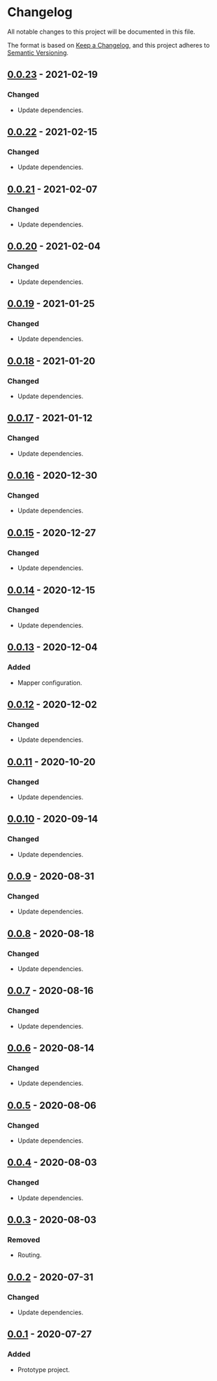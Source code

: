 # Changelog
All notable changes to this project will be documented in this file.

The format is based on [Keep a Changelog](https://keepachangelog.com/en/1.0.0/),
and this project adheres to [Semantic Versioning](https://semver.org/spec/v2.0.0.html).

## [0.0.23](https://search.maven.org/artifact/de.quantummaid.injectmaid/injectmaid/0.0.23/jar) - 2021-02-19
### Changed
- Update dependencies.

## [0.0.22](https://search.maven.org/artifact/de.quantummaid.injectmaid/injectmaid/0.0.22/jar) - 2021-02-15
### Changed
- Update dependencies.

## [0.0.21](https://search.maven.org/artifact/de.quantummaid.injectmaid/injectmaid/0.0.21/jar) - 2021-02-07
### Changed
- Update dependencies.

## [0.0.20](https://search.maven.org/artifact/de.quantummaid.injectmaid/injectmaid/0.0.20/jar) - 2021-02-04
### Changed
- Update dependencies.

## [0.0.19](https://search.maven.org/artifact/de.quantummaid.injectmaid/injectmaid/0.0.19/jar) - 2021-01-25
### Changed
- Update dependencies.

## [0.0.18](https://search.maven.org/artifact/de.quantummaid.injectmaid/injectmaid/0.0.18/jar) - 2021-01-20
### Changed
- Update dependencies.

## [0.0.17](https://search.maven.org/artifact/de.quantummaid.injectmaid/injectmaid/0.0.17/jar) - 2021-01-12
### Changed
- Update dependencies.

## [0.0.16](https://search.maven.org/artifact/de.quantummaid.injectmaid/injectmaid/0.0.16/jar) - 2020-12-30
### Changed
- Update dependencies.

## [0.0.15](https://search.maven.org/artifact/de.quantummaid.injectmaid/injectmaid/0.0.15/jar) - 2020-12-27
### Changed
- Update dependencies.

## [0.0.14](https://search.maven.org/artifact/de.quantummaid.injectmaid/injectmaid/0.0.14/jar) - 2020-12-15
### Changed
- Update dependencies.

## [0.0.13](https://search.maven.org/artifact/de.quantummaid.injectmaid/injectmaid/0.0.13/jar) - 2020-12-04
### Added
- Mapper configuration.

## [0.0.12](https://search.maven.org/artifact/de.quantummaid.injectmaid/injectmaid/0.0.12/jar) - 2020-12-02
### Changed
- Update dependencies.

## [0.0.11](https://search.maven.org/artifact/de.quantummaid.injectmaid/injectmaid/0.0.11/jar) - 2020-10-20
### Changed
- Update dependencies.

## [0.0.10](https://search.maven.org/artifact/de.quantummaid.injectmaid/injectmaid/0.0.10/jar) - 2020-09-14
### Changed
- Update dependencies.

## [0.0.9](https://search.maven.org/artifact/de.quantummaid.injectmaid/injectmaid/0.0.9/jar) - 2020-08-31
### Changed
- Update dependencies.

## [0.0.8](https://search.maven.org/artifact/de.quantummaid.injectmaid/injectmaid/0.0.8/jar) - 2020-08-18
### Changed
- Update dependencies.

## [0.0.7](https://search.maven.org/artifact/de.quantummaid.injectmaid/injectmaid/0.0.7/jar) - 2020-08-16
### Changed
- Update dependencies.

## [0.0.6](https://search.maven.org/artifact/de.quantummaid.injectmaid/injectmaid/0.0.6/jar) - 2020-08-14
### Changed
- Update dependencies.

## [0.0.5](https://search.maven.org/artifact/de.quantummaid.injectmaid/injectmaid/0.0.5/jar) - 2020-08-06
### Changed
- Update dependencies.

## [0.0.4](https://search.maven.org/artifact/de.quantummaid.injectmaid/injectmaid/0.0.4/jar) - 2020-08-03
### Changed
- Update dependencies.

## [0.0.3](https://search.maven.org/artifact/de.quantummaid.injectmaid/injectmaid/0.0.3/jar) - 2020-08-03
### Removed
- Routing.

## [0.0.2](https://search.maven.org/artifact/de.quantummaid.injectmaid/injectmaid/0.0.2/jar) - 2020-07-31
### Changed
- Update dependencies.

## [0.0.1](https://search.maven.org/artifact/de.quantummaid.injectmaid/injectmaid/0.0.1/jar) - 2020-07-27
### Added
- Prototype project.
